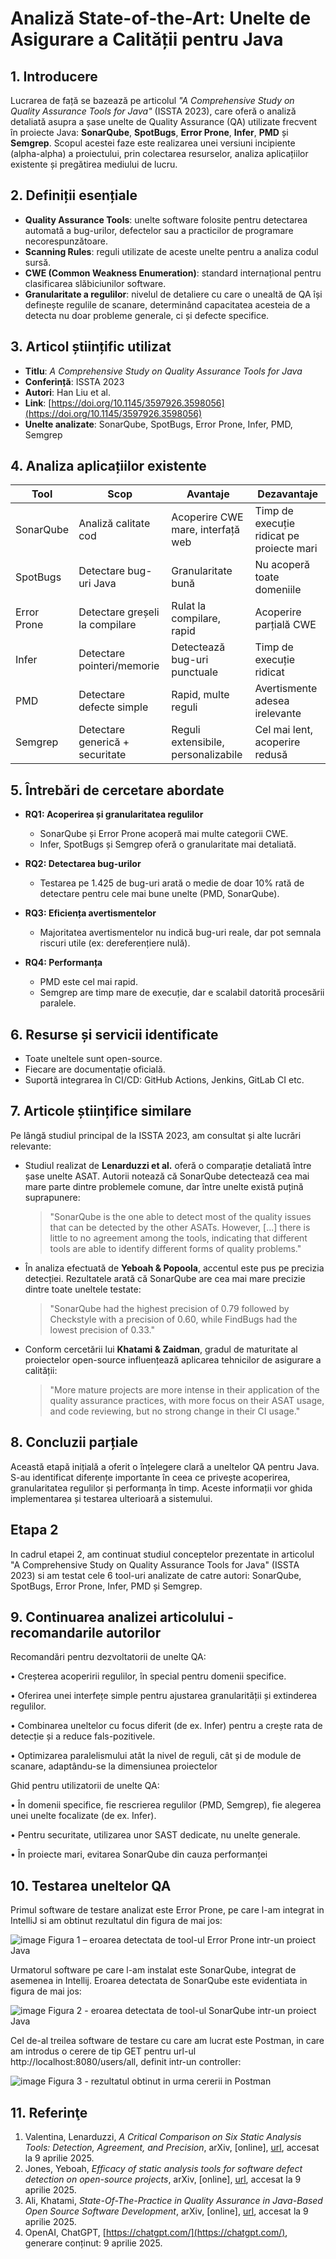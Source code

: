 # Analiză State-of-the-Art: Unelte de Asigurare a Calității pentru Java

## 1. Introducere

Lucrarea de față se bazează pe articolul _"A Comprehensive Study on Quality Assurance Tools for Java"_ (ISSTA 2023), care oferă o analiză detaliată asupra a șase unelte de Quality Assurance (QA) utilizate frecvent în proiecte Java: **SonarQube**, **SpotBugs**, **Error Prone**, **Infer**, **PMD** și **Semgrep**. Scopul acestei faze este realizarea unei versiuni incipiente (alpha-alpha) a proiectului, prin colectarea resurselor, analiza aplicațiilor existente și pregătirea mediului de lucru.

## 2. Definiții esențiale

- **Quality Assurance Tools**: unelte software folosite pentru detectarea automată a bug-urilor, defectelor sau a practicilor de programare necorespunzătoare.
- **Scanning Rules**: reguli utilizate de aceste unelte pentru a analiza codul sursă.
- **CWE (Common Weakness Enumeration)**: standard internațional pentru clasificarea slăbiciunilor software.
- **Granularitate a regulilor**: nivelul de detaliere cu care o unealtă de QA își definește regulile de scanare, determinând capacitatea acesteia de a detecta nu doar probleme generale, ci și defecte specifice.

## 3. Articol științific utilizat

- **Titlu**: _A Comprehensive Study on Quality Assurance Tools for Java_
- **Conferință**: ISSTA 2023
- **Autori**: Han Liu et al.
- **Link**: [https://doi.org/10.1145/3597926.3598056](https://doi.org/10.1145/3597926.3598056)
- **Unelte analizate**: SonarQube, SpotBugs, Error Prone, Infer, PMD, Semgrep

## 4. Analiza aplicațiilor existente

| Tool       | Scop                       | Avantaje                                   | Dezavantaje                            |
|------------|----------------------------|--------------------------------------------|----------------------------------------|
| SonarQube  | Analiză calitate cod       | Acoperire CWE mare, interfață web          | Timp de execuție ridicat pe proiecte mari |
| SpotBugs   | Detectare bug-uri Java     | Granularitate bună                          | Nu acoperă toate domeniile             |
| Error Prone| Detectare greșeli la compilare | Rulat la compilare, rapid               | Acoperire parțială CWE                 |
| Infer      | Detectare pointeri/memorie | Detectează bug-uri punctuale               | Timp de execuție ridicat               |
| PMD        | Detectare defecte simple    | Rapid, multe reguli                         | Avertismente adesea irelevante         |
| Semgrep    | Detectare generică + securitate | Reguli extensibile, personalizabile     | Cel mai lent, acoperire redusă         |

## 5. Întrebări de cercetare abordate

- **RQ1: Acoperirea și granularitatea regulilor**
  - SonarQube și Error Prone acoperă mai multe categorii CWE.
  - Infer, SpotBugs și Semgrep oferă o granularitate mai detaliată.

- **RQ2: Detectarea bug-urilor**
  - Testarea pe 1.425 de bug-uri arată o medie de doar 10% rată de detectare pentru cele mai bune unelte (PMD, SonarQube).

- **RQ3: Eficiența avertismentelor**
  - Majoritatea avertismentelor nu indică bug-uri reale, dar pot semnala riscuri utile (ex: dereferențiere nulă).

- **RQ4: Performanța**
  - PMD este cel mai rapid.
  - Semgrep are timp mare de execuție, dar e scalabil datorită procesării paralele.

## 6. Resurse și servicii identificate

- Toate uneltele sunt open-source.
- Fiecare are documentație oficială.
- Suportă integrarea în CI/CD: GitHub Actions, Jenkins, GitLab CI etc.

## 7. Articole științifice similare

Pe lângă studiul principal de la ISSTA 2023, am consultat și alte lucrări relevante:

- Studiul realizat de **Lenarduzzi et al.** oferă o comparație detaliată între șase unelte ASAT. Autorii notează că SonarQube detectează cea mai mare parte dintre problemele comune, dar între unelte există puțină suprapunere:

  > "SonarQube is the one able to detect most of the quality issues that can be detected by the other ASATs. However, [...] there is little to no agreement among the tools, indicating that different tools are able to identify different forms of quality problems."  

- În analiza efectuată de **Yeboah & Popoola**, accentul este pus pe precizia detecției. Rezultatele arată că SonarQube are cea mai mare precizie dintre toate uneltele testate:

  > "SonarQube had the highest precision of 0.79 followed by Checkstyle with a precision of 0.60, while FindBugs had the lowest precision of 0.33."  

- Conform cercetării lui **Khatami & Zaidman**, gradul de maturitate al proiectelor open-source influențează aplicarea tehnicilor de asigurare a calității:

  > "More mature projects are more intense in their application of the quality assurance practices, with more focus on their ASAT usage, and code reviewing, but no strong change in their CI usage."  

## 8. Concluzii parțiale

Această etapă inițială a oferit o înțelegere clară a uneltelor QA pentru Java. S-au identificat diferențe importante în ceea ce privește acoperirea, granularitatea regulilor și performanța în timp. Aceste informații vor ghida implementarea și testarea ulterioară a sistemului.

## Etapa 2

  In cadrul etapei 2, am continuat studiul conceptelor prezentate in articolul "A Comprehensive Study on Quality Assurance Tools for Java" (ISSTA 2023) si am testat cele 6 tool-uri analizate de catre autori: SonarQube, SpotBugs, Error Prone, Infer, PMD și Semgrep.

## 9. Continuarea analizei articolului - recomandarile autorilor

  Recomandări pentru dezvoltatorii de unelte QA:

  • Creșterea acoperirii regulilor, în special pentru domenii specifice. 
  
  • Oferirea unei interfețe simple pentru ajustarea granularității și extinderea regulilor.
  
  • Combinarea uneltelor cu focus diferit (de ex. Infer) pentru a crește rata de detecție și a reduce fals-pozitivele.
  
  • Optimizarea paralelismului atât la nivel de reguli, cât și de module de scanare, adaptându-se la dimensiunea proiectelor

  

  Ghid pentru utilizatorii de unelte QA:

  •	În domenii specifice, fie rescrierea regulilor (PMD, Semgrep), fie alegerea unei unelte focalizate (de ex. Infer).
  
  •	Pentru securitate, utilizarea unor SAST dedicate, nu unelte generale.
  
  •	În proiecte mari, evitarea SonarQube din cauza performanței

## 10. Testarea uneltelor QA

  Primul software de testare analizat este Error Prone, pe care l-am integrat in IntelliJ si am obtinut rezultatul din figura de mai jos:

  ![image](https://github.com/user-attachments/assets/4f63b67c-68e2-419c-b49a-823d1478a3d8)
  Figura 1 – eroarea detectata de tool-ul Error Prone intr-un proiect Java

  Urmatorul software pe care l-am instalat este SonarQube, integrat de asemenea in Intellij. Eroarea detectata de SonarQube este evidentiata in figura de mai jos:

  ![image](https://github.com/user-attachments/assets/4e7f7b13-db44-4368-b673-97f87d0597aa)
  Figura 2 - eroarea detectata de tool-ul SonarQube intr-un proiect Java

  Cel de-al treilea software de testare cu care am lucrat este Postman, in care am introdus o cerere de tip GET pentru url-ul http://localhost:8080/users/all, definit intr-un controller:

  ![image](https://github.com/user-attachments/assets/73c02548-e1ae-448d-a9b6-ec9a9b3dad89)
  Figura 3 - rezultatul obtinut in urma cererii in Postman


## 11. Referinţe

1. Valentina, Lenarduzzi, _A Critical Comparison on Six Static Analysis Tools: Detection, Agreement, and Precision_, arXiv, [online], [url](https://arxiv.org/pdf/2101.08832), accesat la 9 aprilie 2025.  
2. Jones, Yeboah, _Efficacy of static analysis tools for software defect detection on open-source projects_, arXiv, [online], [url](https://arxiv.org/pdf/2405.12333), accesat la 9 aprilie 2025.  
3. Ali, Khatami, _State-Of-The-Practice in Quality Assurance in Java-Based Open Source Software Development_, arXiv, [online], [url](https://arxiv.org/pdf/2306.09665), accesat la 9 aprilie 2025.  
4. OpenAI, ChatGPT, [https://chatgpt.com/](https://chatgpt.com/), generare conținut: 9 aprilie 2025.

